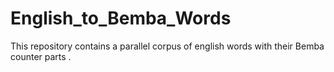 # English_to_Bemba_Words
This repository contains a parallel corpus of english words with their Bemba counter parts . 

